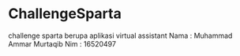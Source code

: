 # ChallengeSparta
challenge sparta berupa aplikasi virtual assistant
Nama : Muhammad Ammar Murtaqib
Nim : 16520497
